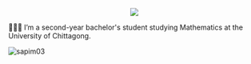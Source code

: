 

<p align="center" height="300px">
  <img src="https://readme-typing-svg.demolab.com?font=Fira+Code&weight=700&duration=2500&pause=1000&color=F7942B&center=true&width=600&lines=%F0%9F%91%8B+Hey+There!+I+am+Sifatul+Islam;%F0%9F%91%A8%E2%80%8D%F0%9F%92%BB+Aspiring+Mathematician;" />
<p/>

<p>👨🏻‍💻 I’m a second-year bachelor's student studying Mathematics at the University of Chittagong.</p>
<p align="left"> <img src="https://komarev.com/ghpvc/?username=sapim03&label=Profile%20views&color=0e75b6&style=for-the-badge" alt="sapim03" /> </p>
